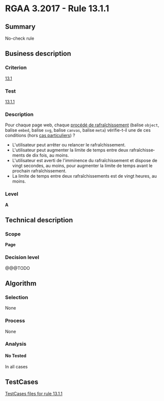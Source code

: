 # RGAA 3.2017 - Rule 13.1.1

## Summary
No-check rule


## Business description

### Criterion
[13.1](http://references.modernisation.gouv.fr/rgaa-accessibilite/criteres.html#crit-13-1)

### Test
[13.1.1](http://references.modernisation.gouv.fr/rgaa-accessibilite/criteres.html#test-13-1-1)

### Description
<div lang="fr">Pour chaque page web, chaque <a href="http://references.modernisation.gouv.fr/rgaa-accessibilite/glossaire.html#procd-de-rafrachissement">proc&#xE9;d&#xE9; de rafra&#xEE;chissement</a> (balise <code lang="en">object</code>, balise <code lang="en">embed</code>, balise <code lang="en">svg</code>, balise <code lang="en">canvas</code>, balise <code lang="en">meta</code>) v&#xE9;rifie-t-il une de ces conditions (hors <a href="http://references.modernisation.gouv.fr/rgaa-accessibilite/cas-particuliers.html#cp-13-1" title="Cas particuliers pour le crit&#xE8;re 13.1">cas particuliers</a>)&nbsp;? <ul><li>L'utilisateur peut arr&#xEA;ter ou relancer le rafra&#xEE;chissement.</li> <li>L'utilisateur peut augmenter la limite de temps entre deux rafra&#xEE;chissements de dix fois, au moins.</li> <li>L'utilisateur est averti de l'imminence du rafra&#xEE;chissement et dispose de vingt secondes, au moins, pour augmenter la limite de temps avant le prochain rafra&#xEE;chissement.</li> <li>La limite de temps entre deux rafra&#xEE;chissements est de vingt heures, au moins.</li> </ul></div>

### Level
**A**


## Technical description

### Scope
**Page**

### Decision level
@@@TODO


## Algorithm

### Selection
None

### Process
None

### Analysis

#### No Tested
In all cases


##  TestCases

[TestCases files for rule 13.1.1](https://github.com/Asqatasun/Asqatasun/tree/develop/rules/rules-rgaa3.2017/src/test/resources/testcases/rgaa32017/Rgaa32017Rule130101/)


